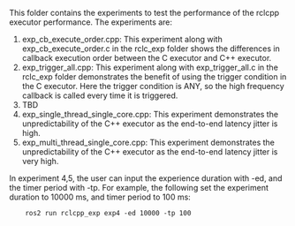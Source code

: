 This folder contains the experiments to test the performance of the rclcpp executor performance. The experiments are:
1. exp_cb_execute_order.cpp: This experiment along with exp_cb_execute_order.c in the rclc_exp folder shows the differences in callback execution order between the C executor and C++ executor.
2. exp_trigger_all.cpp: This experiment along with exp_trigger_all.c in the rclc_exp folder demonstrates the benefit of using the trigger condition in the C executor. Here the trigger condition is ANY, so the high frequency callback is called every time it is triggered.
3. TBD
4. exp_single_thread_single_core.cpp: This experiment demonstrates the unpredictability of the C++ executor as the end-to-end latency jitter is high.
5. exp_multi_thread_single_core.cpp: This experiment demonstrates the unpredictability of the C++ executor as the end-to-end latency jitter is very high.

In experiment 4,5, the user can input the experience duration with -ed, and the timer period with -tp. For example, the following set the experiment duration to 10000 ms, and timer period to 100 ms:
		
		ros2 run rclcpp_exp exp4 -ed 10000 -tp 100